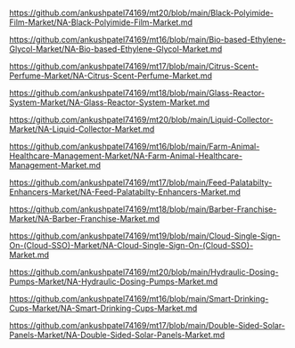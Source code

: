 <p><a href="https://github.com/ankushpatel74169/mt20/blob/main/Black-Polyimide-Film-Market/NA-Black-Polyimide-Film-Market.md">https://github.com/ankushpatel74169/mt20/blob/main/Black-Polyimide-Film-Market/NA-Black-Polyimide-Film-Market.md</a></p><p><a href="https://github.com/ankushpatel74169/mt16/blob/main/Bio-based-Ethylene-Glycol-Market/NA-Bio-based-Ethylene-Glycol-Market.md">https://github.com/ankushpatel74169/mt16/blob/main/Bio-based-Ethylene-Glycol-Market/NA-Bio-based-Ethylene-Glycol-Market.md</a></p><p><a href="https://github.com/ankushpatel74169/mt17/blob/main/Citrus-Scent-Perfume-Market/NA-Citrus-Scent-Perfume-Market.md">https://github.com/ankushpatel74169/mt17/blob/main/Citrus-Scent-Perfume-Market/NA-Citrus-Scent-Perfume-Market.md</a></p><p><a href="https://github.com/ankushpatel74169/mt18/blob/main/Glass-Reactor-System-Market/NA-Glass-Reactor-System-Market.md">https://github.com/ankushpatel74169/mt18/blob/main/Glass-Reactor-System-Market/NA-Glass-Reactor-System-Market.md</a></p><p><a href="https://github.com/ankushpatel74169/mt20/blob/main/Liquid-Collector-Market/NA-Liquid-Collector-Market.md">https://github.com/ankushpatel74169/mt20/blob/main/Liquid-Collector-Market/NA-Liquid-Collector-Market.md</a></p><p><a href="https://github.com/ankushpatel74169/mt16/blob/main/Farm-Animal-Healthcare-Management-Market/NA-Farm-Animal-Healthcare-Management-Market.md">https://github.com/ankushpatel74169/mt16/blob/main/Farm-Animal-Healthcare-Management-Market/NA-Farm-Animal-Healthcare-Management-Market.md</a></p><p><a href="https://github.com/ankushpatel74169/mt17/blob/main/Feed-Palatabilty-Enhancers-Market/NA-Feed-Palatabilty-Enhancers-Market.md">https://github.com/ankushpatel74169/mt17/blob/main/Feed-Palatabilty-Enhancers-Market/NA-Feed-Palatabilty-Enhancers-Market.md</a></p><p><a href="https://github.com/ankushpatel74169/mt18/blob/main/Barber-Franchise-Market/NA-Barber-Franchise-Market.md">https://github.com/ankushpatel74169/mt18/blob/main/Barber-Franchise-Market/NA-Barber-Franchise-Market.md</a></p><p><a href="https://github.com/ankushpatel74169/mt19/blob/main/Cloud-Single-Sign-On-(Cloud-SSO)-Market/NA-Cloud-Single-Sign-On-(Cloud-SSO)-Market.md">https://github.com/ankushpatel74169/mt19/blob/main/Cloud-Single-Sign-On-(Cloud-SSO)-Market/NA-Cloud-Single-Sign-On-(Cloud-SSO)-Market.md</a></p><p><a href="https://github.com/ankushpatel74169/mt20/blob/main/Hydraulic-Dosing-Pumps-Market/NA-Hydraulic-Dosing-Pumps-Market.md">https://github.com/ankushpatel74169/mt20/blob/main/Hydraulic-Dosing-Pumps-Market/NA-Hydraulic-Dosing-Pumps-Market.md</a></p><p><a href="https://github.com/ankushpatel74169/mt16/blob/main/Smart-Drinking-Cups-Market/NA-Smart-Drinking-Cups-Market.md">https://github.com/ankushpatel74169/mt16/blob/main/Smart-Drinking-Cups-Market/NA-Smart-Drinking-Cups-Market.md</a></p><p><a href="https://github.com/ankushpatel74169/mt17/blob/main/Double-Sided-Solar-Panels-Market/NA-Double-Sided-Solar-Panels-Market.md">https://github.com/ankushpatel74169/mt17/blob/main/Double-Sided-Solar-Panels-Market/NA-Double-Sided-Solar-Panels-Market.md</a></p>
